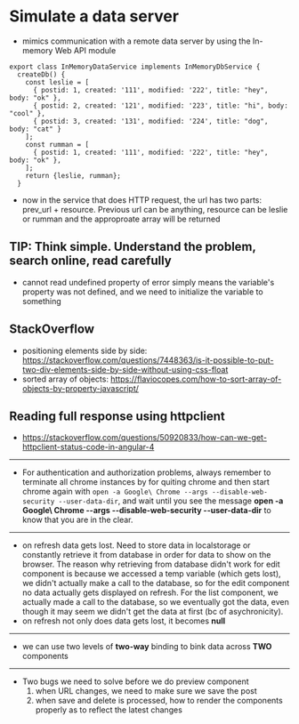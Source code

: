 # Simulate a data server
* mimics communication with a remote data server by using the In-memory Web API module
```
export class InMemoryDataService implements InMemoryDbService {
  createDb() {
    const leslie = [
      { postid: 1, created: '111', modified: '222', title: "hey", body: "ok" },
      { postid: 2, created: '121', modified: '223', title: "hi", body: "cool" },
      { postid: 3, created: '131', modified: '224', title: "dog", body: "cat" }
    ];
    const rumman = [
      { postid: 1, created: '111', modified: '222', title: "hey", body: "ok" },
    ];
    return {leslie, rumman};
  }
  ```
* now in the service that does HTTP request, the url has two parts: prev_url + resource. 
Previous url can be anything, resource can be leslie or rumman and the approproate array will be returned

## TIP: Think simple. Understand the problem, search online, read carefully
* cannot read undefined property of error simply means the variable's property was not defined, 
and we need to initialize the variable to something

## StackOverflow
* positioning elements side by side: https://stackoverflow.com/questions/7448363/is-it-possible-to-put-two-div-elements-side-by-side-without-using-css-float
* sorted array of objects: https://flaviocopes.com/how-to-sort-array-of-objects-by-property-javascript/

## Reading full response using httpclient
* https://stackoverflow.com/questions/50920833/how-can-we-get-httpclient-status-code-in-angular-4

---
* For authentication and authorization problems, always remember to terminate all chrome instances by for quiting chrome and then start chrome again with `open -a Google\ Chrome --args --disable-web-security --user-data-dir`, and wait until you see the message **open -a Google\ Chrome --args --disable-web-security --user-data-dir** to know that you are in the clear. 
---
* on refresh data gets lost. Need to store data in localstorage or constantly retrieve it from database
in order for data to show on the browser. The reason why retrieving from database didn't work for edit
component is because we accessed a temp variable (which gets lost), we didn't actually make a call to 
the database, so for the edit component no data actually gets displayed on refresh. For the list component, we actually made a call to the database, so we eventually got the data, even though it may seem we didn't get the data at first (bc of asychronicity). 
* on refresh not only does data gets lost, it becomes **null**
---
* we can use two levels of **two-way** binding to bink data across **TWO** components
---
* Two bugs we need to solve before we do preview component
  1. when URL changes, we need to make sure we save the post
  2. when save and delete is processed, how to render the components properly as to reflect the 
  latest changes